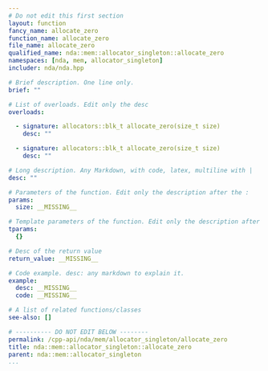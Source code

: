 ```yaml
---
# Do not edit this first section
layout: function
fancy_name: allocate_zero
function_name: allocate_zero
file_name: allocate_zero
qualified_name: nda::mem::allocator_singleton::allocate_zero
namespaces: [nda, mem, allocator_singleton]
includer: nda/nda.hpp

# Brief description. One line only.
brief: ""

# List of overloads. Edit only the desc
overloads:

  - signature: allocators::blk_t allocate_zero(size_t size)
    desc: ""

  - signature: allocators::blk_t allocate_zero(size_t size)
    desc: ""

# Long description. Any Markdown, with code, latex, multiline with |
desc: ""

# Parameters of the function. Edit only the description after the :
params:
  size: __MISSING__

# Template parameters of the function. Edit only the description after the :
tparams:
  {}

# Desc of the return value
return_value: __MISSING__

# Code example. desc: any markdown to explain it.
example:
  desc: __MISSING__
  code: __MISSING__

# A list of related functions/classes
see-also: []

# ---------- DO NOT EDIT BELOW --------
permalink: /cpp-api/nda/mem/allocator_singleton/allocate_zero
title: nda::mem::allocator_singleton::allocate_zero
parent: nda::mem::allocator_singleton
...
```



